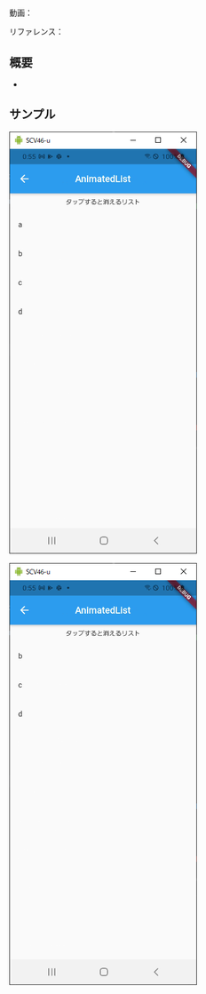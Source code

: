 #

動画：

リファレンス：

## 概要

-

## サンプル

![image-20210915005519449](img/%2332_AnimatedList/image-20210915005519449.png)

![image-20210915005530383](img/%2332_AnimatedList/image-20210915005530383.png)
